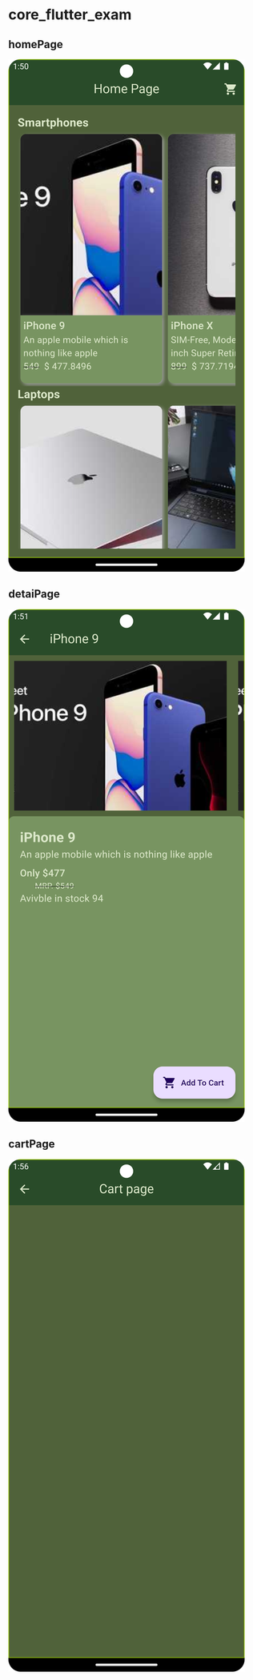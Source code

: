 # core_flutter_exam

## homePage
![Screenshot_20240213_135040.png](Screenshot_20240213_135040.png)

## detaiPage
![Screenshot_20240213_135141.png](Screenshot_20240213_135141.png)

## cartPage
![Screenshot_20240213_135625.png](Screenshot_20240213_135625.png)